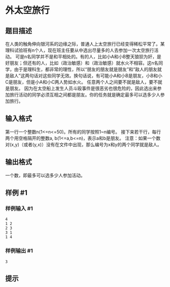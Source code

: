 # 外太空旅行

## 题目描述

在人类的触角伸向银河系的边缘之际，普通人上太空旅行已经变得稀松平常了。某理科试验班有n个人，现在班主任要从中选出尽量多的人去参加一次太空旅行活动。
可是n名同学并不是和平相处的。有的人，比如小A和小B整天狼狈为奸，是好朋友；但还有的人，比如（政治敏感）和（政治敏感）就水火不相容。这n名同学，由于是理科生，都非常的理性，所以“朋友的朋友就是朋友”和“敌人的朋友就是敌人”这两句话对这些同学无效。换句话说，有可能小A和小B是朋友，小B和小C是朋友，但是小A和小C两人势如水火。
任意两个人之间要不就是敌人，要不就是朋友。
因为在太空船上发生人员斗殴事件是很恶劣也很危险的，因此选出来参加旅行活动的同学必须互相之间都是朋友。你的任务就是确定最多可以选多少人参加旅行。

## 输入格式

第一行一个整数n(1<=n<=50)。所有的同学按照1~n编号。
接下来若干行，每行两个用空格隔开的整数a, b(1<=a,b<=n)，表示a和b是朋友。
注意：如果一个数对(x,y)（或者(y,x)）没有在文件中出现，那么编号为x和y的两个同学就是敌人。

## 输出格式

一个数，即最多可以选多少人参加活动。

## 样例 #1

### 样例输入 #1
```
4
1 2
2 3
3 1
1 4
```

### 样例输出 #1

```
3
```

## 提示


